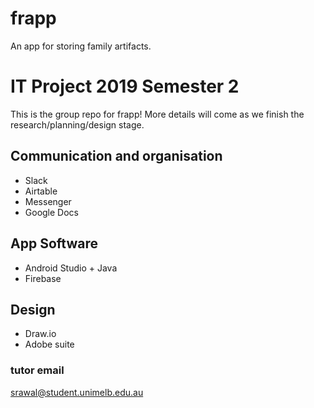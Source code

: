 # frapp
An app for storing family artifacts.

# IT Project 2019 Semester 2 
This is the group repo for frapp! More details will come as we finish the research/planning/design stage.

## Communication and organisation 
- Slack
- Airtable
- Messenger
- Google Docs

## App Software
- Android Studio + Java
- Firebase 

## Design
- Draw.io
- Adobe suite

### tutor email
srawal@student.unimelb.edu.au 
